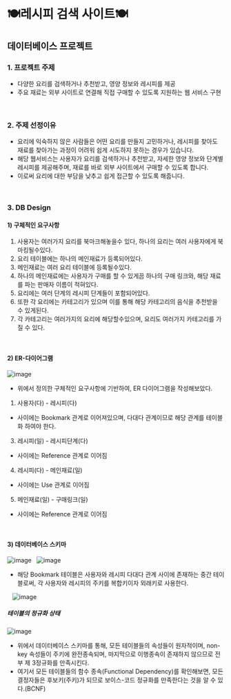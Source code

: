 # 🍽️레시피 검색 사이트🍽️
## 데이터베이스 프로젝트

### 1. 프로젝트 주제
- 다양한 요리를 검색하거나 추천받고, 영양 정보와 레시피를 제공
- 주요 재료는 외부 사이트로 연결해 직접 구매할 수 있도록 지원하는 웹 서비스 구현

&nbsp;&nbsp;

### 2. 주제 선정이유
- 요리에 익숙하지 않은 사람들은 어떤 요리를 만들지 고민하거나, 레시피를 찾아도 재료를 찾아가는 과정이 어려워 쉽게 시도하지 못하는 경우가 있습니다.
- 해당 웹서비스는 사용자가 요리를 검색하거나 추천받고, 자세한 영양 정보와 단계별 레시피를 제공해주며, 재료를 바로 외부 사이트에서 구매할 수 있도록 합니다.
- 이로써 요리에 대한 부담을 낮추고 쉽게 접근할 수 있도록 해줍니다. 


&nbsp;&nbsp;

### 3. DB Design
#### 1) 구체적인 요구사항
1. 사용자는 여러가지 요리를 북마크해놓을수 있다, 하나의 요리는 여러 사용자에게 북마킹될수있다.
2. 요리 테이블에는 하나의 메인재료가 등록되어있다. 
3. 메인재료는 여러 요리 테이블에 등록될수있다.
4. 하나의 메인재료에는 사용자가 구매를 할 수 있게끔 하나의 구매 링크와, 해당 재료를 파는 판매자 이름이 적혀있다.
5. 요리에는 여러 단계의 레시피 단계들이 포함되어있다. 
6. 또한 각 요리에는 카테고리가 있으며 이를 통해 해당 카테고리의 음식을 추천받을 수 있게된다.
7. 각 카테고리는 여러가지의 요리에 해당할수있으며, 요리도 여러가지 카테고리를 가질 수 있다.


&nbsp;&nbsp;
#### 2) ER-다이어그램
![image](https://github.com/user-attachments/assets/a1ce1da7-034a-4dec-b25e-87d8b12e1e3c)


- 위에서 정의한 구체적인 요구사항에 기반하여, ER 다이어그램을 작성해보았다.
1) 사용자(다) - 레시피(다)
- 사이에는 Bookmark 관계로 이어져있으며, 다대다 관계이므로 해당 관계를 테이블화 하여야 한다.
3) 레시피(일) - 레시피단계(다)
- 사이에는 Reference 관계로 이어짐
4) 레시피(다) - 메인재료(일)
- 사이에는 Use 관계로 이어짐
5) 메인재료(일) - 구매링크(일)
- 사이에는 Reference 관계로 이어짐

&nbsp;&nbsp;

#### 3) 데이터베이스 스키마
![image](https://github.com/user-attachments/assets/83ecf6e0-e328-400d-b611-cab369c6ca27)
&nbsp;
![image](https://github.com/user-attachments/assets/3fedf6c8-2045-46f1-b38c-6d03c468bd52)
- 해당 Bookmark 테이블은 사용자와 레시피 다대다 관계 사이에 존재하는 중간 테이블로써, 각 사용자와 레시피의 주키를 복합키이자 외래키로 사용한다.


&nbsp;&nbsp;
![image](https://github.com/user-attachments/assets/0d10b6b4-f2fd-4e06-b483-d1906c2ee302)
&nbsp;

##### 테이블의 정규화 상태
![image](https://github.com/user-attachments/assets/51e19d68-9fe3-4f73-ab9c-4fc89b2607a4)

- 위에서 데이터베이스 스키마를 통해, 모든 테이블들의 속성들이 원자적이며, non-key 속성들이 주키에 완전종속되며, 마지막으로 이행종속이 존재하지 않으므로 전부 제 3정규화를 만족시킨다.
- 여기서 모든 테이블들의 함수 종속(Functional Dependency)를 확인해보면, 모든 결정자들은 후보키(주키)가 되므로 보이스-코드 정규화를 만족한다는 것을 알 수 있다.(BCNF)


